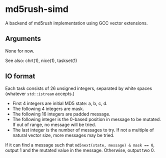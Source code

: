 # md5rush-simd

A backend of md5rush implementation using GCC vector extensions.

## Arguments

None for now.

See also: chrt(1), nice(1), taskset(1)

## IO format

Each task consists of 26 unsigned integers,
separated by white spaces (whatever `std::istream` accepts.)

* First 4 integers are initial MD5 state: a, b, c, d.
* The following 4 integers are mask.
* The following 16 integers are padded message.
* The following integer is the 0-based position in message to be mutated.
  If out of range, no message will be tried.
* The last integer is the number of messages to try.
  If not a multiple of natural vector size, more messages may be tried.

If it can find a message such that `md5next(state, message) & mask == 0`,
output 1 and the mutated value in the message.
Otherwise, output two 0.
